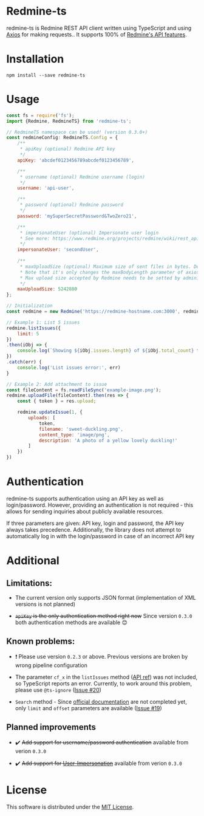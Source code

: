 # Redmine-ts

redmine-ts is Redmine REST API client written using TypeScript and using [Axios](https://www.npmjs.com/package/axios) for making requests.. It supports 100% of [Redmine's API features](https://www.redmine.org/projects/redmine/wiki/rest_api).

# Installation

```
npm install --save redmine-ts
```

# Usage

```javascript
const fs = require('fs');
import {Redmine, RedmineTS} from 'redmine-ts';

// RedmineTS namespace can be used! (version 0.3.0+)
const redmineConfig: RedmineTS.Config = {
    /**
     * apiKey (optional) Redmine API key
     */
    apiKey: 'abcdef0123456789abcdef0123456789',

    /**
     * username (optional) Redmine username (login)
     */
    username: 'api-user',

    /**
     * password (optional) Redmine password
     */
    password: 'mySuperSecretPassword&TwoZero21',

    /**
     * impersonateUser (optional) Impersonate user login
     * See more: https://www.redmine.org/projects/redmine/wiki/rest_api#User-Impersonation
     */
    impersonateUser: 'secondUser',
    
    /**
     * maxUploadSize (optional) Maximum size of sent files in bytes. Default value: 5242880 (5MB)
     * Note that it's only changes the maxBodyLength parameter of axios.
     * Max upload size accepted by Redmine needs to be setted by administrator in settings!
     */
    maxUploadSize: 5242880
};

// Initialization
const redmine = new Redmine('https://redmine-hostname.com:3000', redmineConfig);

// Example 1: List 5 issues
redmine.listIssues({
    limit: 5
})
.then(iObj => {
    console.log(`Showing ${iObj.issues.length} of ${iObj.total_count} total results:`, iObj.issues)
})
.catch(err) {
    console.log('List issues error:', err)
}

// Example 2: Add attachment to issue
const fileContent = fs.readFileSync('example-image.png');
redmine.uploadFile(fileContent).then(res => {
    const { token } = res.upload;

    redmine.updateIssue(1, {
        uploads: [
            token,
            filename: 'sweet-duckling.png',
            content_type: 'image/png',
            description: 'A photo of a yellow lovely duckling!'
        ]
    })
})
```

# Authentication

redmine-ts supports authentication using an API key as well as login/password. However, providing an authentication  is not required - this allows for sending inquiries about publicly available resources.

If three parameters are given: API key, login and password, the API key always takes precedence. Additionally, the library does not attempt to automatically log in with the login/password in case of an incorrect API key

# Additional

## Limitations:

- The current version only supports JSON format (implementation of XML versions is not planned)

- ~~`apiKey` is the only authentication method right now~~ Since version `0.3.0` both authentication methods are available 😊

## Known problems:

- ❗ Please use version `0.2.3` or above. Previous versions are broken by wrong pipeline configuration

- The parameter `cf_x` in the `listIssues` method ([API ref](https://www.redmine.org/projects/redmine/wiki/Rest_Issues#Listing-issues)) was not included, so TypeScript reports an error. Currently, to work around this problem, please use `@ts-ignore` ([Issue #20](https://github.com/Jacqbus/redmine-ts/issues/20))

- `Search` method - Since [official documentation](https://www.redmine.org/projects/redmine/wiki/Rest_Search) are not completed yet, only `limit` and `offset` parameters are available ([Issue #19](https://github.com/Jacqbus/redmine-ts/issues/19))

## Planned improvements

- ✔️ ~~Add support for username/password authentication~~ available from verion `0.3.0`

- ✔️ ~~Add support for [User-Impersonation](https://www.redmine.org/projects/redmine/wiki/rest_api#User-Impersonation)~~ available from verion `0.3.0`

# License 

This software is distributed under the [MIT License](LICENSE.md).